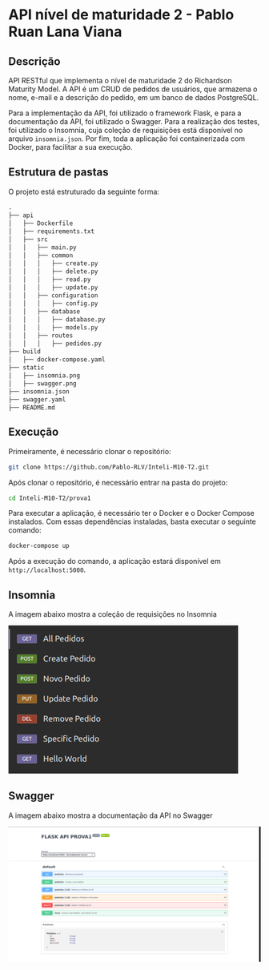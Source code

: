 # API nível de maturidade 2 - Pablo Ruan Lana Viana

## Descrição

API RESTful que implementa o nível de maturidade 2 do Richardson Maturity Model. A API é um CRUD de pedidos de usuários, que armazena o nome, e-mail e a descrição do pedido, em um banco de dados PostgreSQL.

Para a implementação da API, foi utilizado o framework Flask, e para a documentação da API, foi utilizado o Swagger. Para a realização dos testes, foi utilizado o Insomnia, cuja coleção de requisições está disponível no arquivo `insomnia.json`. Por fim, toda a aplicação foi containerizada com Docker, para facilitar a sua execução.

## Estrutura de pastas

O projeto está estruturado da seguinte forma:

```
.
├── api
│   ├── Dockerfile
│   ├── requirements.txt
│   ├── src
│   │   ├── main.py
│   │   ├── common
│   │   │   ├── create.py
│   │   │   ├── delete.py
│   │   │   ├── read.py
│   │   │   ├── update.py
│   │   ├── configuration
│   │   │   ├── config.py
│   │   ├── database
│   │   │   ├── database.py
│   │   │   ├── models.py
│   │   ├── routes
│   │   │   ├── pedidos.py
├── build
│   ├── docker-compose.yaml
├── static
│   ├── insomnia.png
│   ├── swagger.png
├── insomnia.json
├── swagger.yaml
├── README.md
```

## Execução

Primeiramente, é necessário clonar o repositório:

```bash
git clone https://github.com/Pablo-RLV/Inteli-M10-T2.git
```

Após clonar o repositório, é necessário entrar na pasta do projeto:

```bash
cd Inteli-M10-T2/prova1
```

Para executar a aplicação, é necessário ter o Docker e o Docker Compose instalados. Com essas dependências instaladas, basta executar o seguinte comando:

```bash
docker-compose up
```

Após a execução do comando, a aplicação estará disponível em `http://localhost:5000`.

## Insomnia

A imagem abaixo mostra a coleção de requisições no Insomnia

![Insomnia](static/insomnia.png)

## Swagger

A imagem abaixo mostra a documentação da API no Swagger

![Swagger](static/swagger.png)